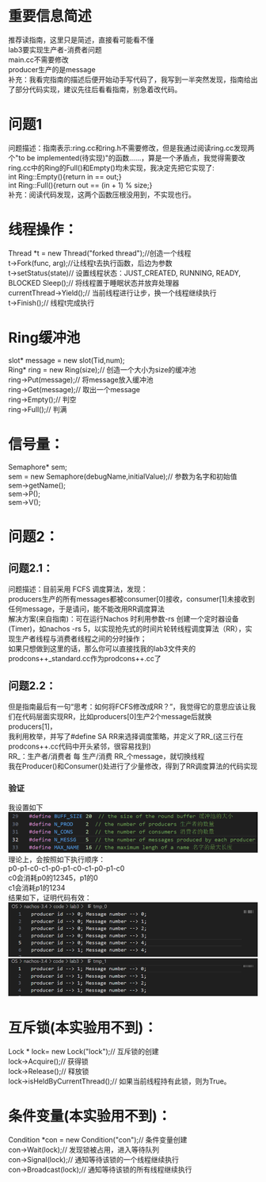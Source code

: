 # 重要信息简述
推荐读指南，这里只是简述，直接看可能看不懂  
lab3要实现生产者-消费者问题  
main.cc不需要修改  
producer生产的是message  
补充：我看完指南的描述后便开始动手写代码了，我写到一半突然发现，指南给出了部分代码实现，建议先往后看看指南，别急着改代码。
# 问题1
问题描述：指南表示:ring.cc和ring.h不需要修改，但是我通过阅读ring.cc发现两个"to be implemented(待实现)"的函数……，算是一个矛盾点，我觉得需要改  
ring.cc中的Ring的Full()和Empty()均未实现，我决定先把它实现了:  
int Ring::Empty(){return in == out;}  
int Ring::Full(){return out == (in + 1) % size;}  
补充：阅读代码发现，这两个函数压根没用到，不实现也行。
# 线程操作：  
Thread *t = new Thread("forked thread");//创造一个线程  
t->Fork(func, arg);//让线程t去执行函数，后边为参数  
t->setStatus(state)// 设置线程状态：JUST_CREATED, RUNNING, READY, BLOCKED
Sleep();// 将线程置于睡眠状态并放弃处理器  
currentThread->Yield();// 当前线程进行让步，换一个线程继续执行  
t->Finish();// 线程t完成执行
# Ring缓冲池
slot* message = new slot(Tid,num);  
Ring* ring = new Ring(size);// 创造一个大小为size的缓冲池  
ring->Put(message);// 将message放入缓冲池  
ring->Get(message);// 取出一个message  
ring->Empty();// 判空  
ring->Full();// 判满
# 信号量：
Semaphore* sem;  
sem = new Semaphore(debugName,initialValue);// 参数为名字和初始值  
sem->getName();  
sem->P();  
sem->V();  
# 问题2：
## 问题2.1：
问题描述：目前采用 FCFS 调度算法，发现：  
producers生产的所有messages都被consumer[0]接收，consumer[1]未接收到任何message，于是请问，能不能改用RR调度算法  
解决方案(来自指南)：可在运行Nachos 时利用参数-rs 创建一个定时器设备(Timer)，如nachos -rs 5，以实现抢先式的时间片轮转线程调度算法（RR），实现生产者线程与消费者线程之间的分时操作；  
如果只想做到这里的话，那么你可以直接找我的lab3文件夹的prodcons++_standard.cc作为prodcons++.cc了
## 问题2.2：
但是指南最后有一句“思考：如何将FCFS修改成RR？”，我觉得它的意思应该让我们在代码层面实现RR，比如producers[0]生产2个message后就换producers[1]，  
我利用枚举，并写了#define SA RR来选择调度策略，并定义了RR_(这三行在prodcons++.cc代码中开头紧邻，很容易找到)  
RR_：生产者/消费者 每 生产/消费 RR_个message，就切换线程  
我在Producer()和Consumer()处进行了少量修改，得到了RR调度算法的代码实现
### 验证
我设置如下  
![alt text](imgs/image.png)  
理论上，会按照如下执行顺序：  
p0-p1-c0-c1-p0-p1-c0-c1-p0-p1-c0  
c0会消耗p0的12345，p1的0  
c1会消耗p1的1234  
结果如下，证明代码有效：  
![alt text](imgs/image-1.png)  
![alt text](imgs/image-2.png)
# 互斥锁(本实验用不到)：
Lock * lock= new Lock("lock");// 互斥锁的创建  
lock->Acquire();// 获得锁  
lock->Release();// 释放锁  
lock->isHeldByCurrentThread();// 如果当前线程持有此锁，则为True。
# 条件变量(本实验用不到)：
Condition *con = new Condition("con");// 条件变量创建  
con->Wait(lock);// 发现锁被占用，进入等待队列  
con->Signal(lock);// 通知等待该锁的一个线程继续执行  
con->Broadcast(lock);// 通知等待该锁的所有线程继续执行

